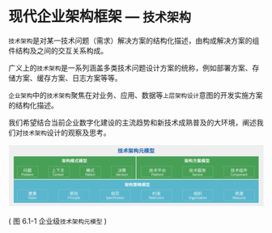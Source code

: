 # 现代企业架构框架 — `技术架构`

`技术架构`是对某一技术问题（需求）解决方案的结构化描述，由构成解决方案的组件结构及之间的交互关系构成。

广义上的`技术架构`是一系列涵盖多类技术问题设计方案的统称，例如部署方案、存储方案、缓存方案、日志方案等等。

`企业架构`中的`技术架构`聚焦在对业务、应用、数据等`上层架构设计`意图的开发实施方案的结构化描述。

我们希望结合当前企业数字化建设的主流趋势和新技术成熟普及的大环境，阐述我们对`技术架构`设计的观察及思考。

![图 6.1-1 企业级`技术架构元模型`](../static/img-6.1-1.png)

( 图 6.1-1 企业级`技术架构元模型` )